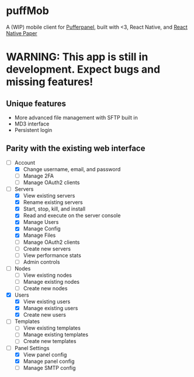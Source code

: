 # puffMob
A (WIP) mobile client for [Pufferpanel](https://www.pufferpanel.com), built with <3, React Native, and [React Native Paper](https://reactnativepaper.com/)


# WARNING: This app is still in development. Expect bugs and missing features!

## Unique features
- More advanced file management with SFTP built in
- MD3 interface
- Persistent login

## Parity with the existing web interface
- [ ] Account
  - [x] Change username, email, and password
  - [ ] Manage 2FA
  - [ ] Manage OAuth2 clients

- [ ] Servers
  - [x] View existing servers
  - [x] Rename existing servers
  - [x] Start, stop, kill, and install
  - [x] Read and execute on the server console
  - [x] Manage Users
  - [x] Manage Config
  - [x] Manage Files
  - [ ] Manage OAuth2 clients
  - [ ] Create new servers
  - [ ] View performance stats
  - [ ] Admin controls
     
- [ ] Nodes
  - [ ] View existing nodes
  - [ ] Manage existing nodes
  - [ ] Create new nodes
     
- [x] Users
  - [x] View existing users
  - [x] Manage existing users
  - [x] Create new users
     
- [ ] Templates
  - [ ] View existing templates
  - [ ] Manage existing templates
  - [ ] Create new templates

- [ ] Panel Settings
  - [x] View panel config
  - [x] Manage panel config
  - [ ] Manage SMTP config

